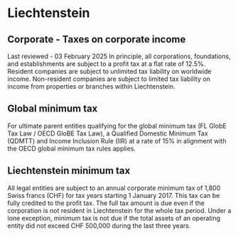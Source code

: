 # Liechtenstein
## Corporate - Taxes on corporate income
Last reviewed - 03 February 2025
In principle, all corporations, foundations, and establishments are subject to a profit tax at a flat rate of 12.5%. Resident companies are subject to unlimited tax liability on worldwide income. Non-resident companies are subject to limited tax liability on income from properties or branches within Liechtenstein.
## Global minimum tax
For ultimate parent entities qualifying for the global minimum tax (FL GlobE Tax Law / OECD GloBE Tax Law), a Qualified Domestic Minimum Tax (QDMTT) and Income Inclusion Rule (IIR) at a rate of 15% in alignment with the OECD global minimum tax rules applies. 
## Liechtenstein minimum tax
All legal entities are subject to an annual corporate minimum tax of 1,800 Swiss francs (CHF) for tax years starting 1 January 2017. This tax can be fully credited to the profit tax.
The full tax amount is due even if the corporation is not resident in Liechtenstein for the whole tax period.
Under a lone exception, minimum tax is not due if the total assets of an operating entity did not exceed CHF 500,000 during the last three years.
